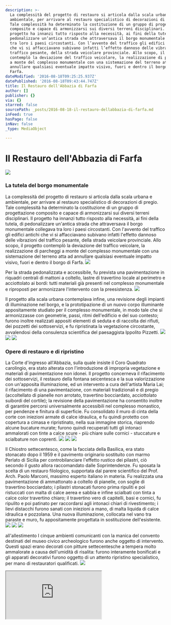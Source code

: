 ```yaml
---
description: >-
  La complessità del progetto di restauro si articola dalla scala urbana e
  ambientale, per arrivare al restauro specialistico di decorazioni di pregio.
  Tale complessità ha determinato la costituzione di un gruppo di progettazione
  composito e capace di armonizzarsi sui diversi terreni disciplinari. Il
  progetto ha innanzi tutto risposto alla necessità, ai fini della tutela, di
  pedonalizzare un’antica strada che attraversava il borgo monumentale collegava
  tra loro i paesi circostanti. Con l’avvento del traffico gli edifici antichi
  che vi si affacciavano subivano infatti l’effetto dannoso delle vibrazioni del
  traffico pesante, della strada veicolare provinciale. Allo scopo, il progetto
  contemplò la deviazione del traffico veicolare, la realizzazione di parcheggi
  a monte del complesso monumentale con una sistemazione del terreno atta ad
  annullare qualsiasi eventuale impatto visivo, fuori e dentro il borgo di
  Farfa. 
dateModified: '2016-08-18T09:25:25.937Z'
datePublished: '2016-08-18T09:43:44.747Z'
title: Il Restauro dell'Abbazia di Farfa
author: []
publisher: {}
via: {}
starred: false
sourcePath: _posts/2016-08-18-il-restauro-dellabbazia-di-farfa.md
inFeed: true
hasPage: false
inNav: false
_type: MediaObject

---
```

# Il Restauro dell'Abbazia di Farfa
![](https://the-grid-user-content.s3-us-west-2.amazonaws.com/614cfc97-773b-4954-8c79-2948943589f3.jpg)

### La tutela del borgo monumentale

La complessità del progetto di restauro si articola dalla scala urbana e ambientale, per arrivare al restauro specialistico di decorazioni di pregio. Tale complessità ha determinato la costituzione di un gruppo di progettazione composito e capace di armonizzarsi sui diversi terreni disciplinari. Il progetto ha innanzi tutto risposto alla necessità, ai fini della tutela, di pedonalizzare un'antica strada che attraversava il borgo monumentale collegava tra loro i paesi circostanti. Con l'avvento del traffico gli edifici antichi che vi si affacciavano subivano infatti l'effetto dannoso delle vibrazioni del traffico pesante, della strada veicolare provinciale. Allo scopo, il progetto contemplò la deviazione del traffico veicolare, la realizzazione di parcheggi a monte del complesso monumentale con una sistemazione del terreno atta ad annullare qualsiasi eventuale impatto visivo, fuori e dentro il borgo di Farfa. ![](https://the-grid-user-content.s3-us-west-2.amazonaws.com/a46fae61-28e3-4c68-9d5e-df01a8962bb1.jpg)

Per la strada pedonalizzata e accessibile, fu prevista una pavimentazione in riquadri centrali di mattoni a coltello, lastre di travertino locale al perimetro e acciottolato ai bordi: tutti materiali già presenti nel complesso monumentale e riproposti per armonizzare l'intervento con la preesistenza. ![](https://the-grid-user-content.s3-us-west-2.amazonaws.com/0372732e-8f08-4c84-bd2f-9858a66324ab.jpg)

Il progetto alla scala urbana contemplava infine, una revisione degli impianti di illuminazione nel borgo, e la prototipazione di un nuovo corpo illuminante appositamente studiato per il complesso monumentale, in modo tale che si armonizzasse con geometrie, passi, ritmi dell'edificio e del suo contesto; furono inoltre realizzati appositi elementi di seduta e di raccolta dei rifiuti, dei pozzetti dei sottoservizi, e fu ripristinata la vegetazione circostante, avvalendosi della consulenza scientifica del paesaggista Ippolito Pizzetti.
![](https://s3-us-west-2.amazonaws.com/the-grid-img/p/31220c712166420c2e55c635b078971e2cf98c4d.jpg)
![](https://s3-us-west-2.amazonaws.com/the-grid-img/p/8b17afdc63b022018aeba080f3ee483f61ed946d.jpg)
![](https://the-grid-user-content.s3-us-west-2.amazonaws.com/28bb556d-049e-44bc-9ab9-44d06c64f732.jpg)

### Opere di restauro e di ripristino

La Corte d'ingresso all'Abbazia, sulla quale insiste il Coro Quadrato carolingio, era stato alterata con l'introduzione di impropria vegetazione e materiali di pavimentazione non idonei. Il progetto concerneva il rifacimento dei sottoservizi, il restauro della fontana seicentesca e la sua valorizzazione con un'apposita illuminazione, ed un intervento a cura dell'artista Maria Lai; il rifacimento di una pavimentazione, con materiali tradizionali e di pregio (accoltellato di pianelle non arrotato, travertino bocciardato, acciottolato suibordi del cortile); la revisione della pavimentazione ha consentito inoltre di garantire percorsi universalmente accessibili nel complesso monastico, per pendenze e finitura di superficie. Fu consolidato il muro di cinta della corte con iniezioni armate di calce idraulica, e fu quindi protetto con copertura a cimasa e ripristinato, nella sua immagine storica, riaprendo alcune bucature murate; furono quindi recuperati tutti gli intonaci ammalorati con tinte a calce scure - più chiare sulle cornici - stuccature e scialbature non coprenti.
![](https://the-grid-user-content.s3-us-west-2.amazonaws.com/dae55422-9255-49aa-823a-4505a0d557cf.jpg)
![](https://s3-us-west-2.amazonaws.com/the-grid-img/p/3c3d89caae80f14c6067697a51a51d1989effd72.jpg)
![](https://the-grid-user-content.s3-us-west-2.amazonaws.com/f37ceaa3-faab-4301-8b70-757a07286462.jpg)

Il Chiostro settecentesco, come la facciata della Basilica, era stato stonacato dopo il 1959 e il pavimento originario sostituito con marmo Perlato di Sicilia per controbilanciare l'effetto rustico dei pilastri, ciò secondo il gusto allora raccomandato dalle Soprintendenze. Fu sposata la scelta di un restauro filologico, supportata dal parere scientifico del Prof. Arch. Paolo Marconi, massimo esperto italiano in materia. Fu realizzata una pavimentazione di ammattonato a coltello di pianelle, con soglie di travertino bocciardato; i pilastri stonacati furono prima ripuliti e poi ristuccati con malta di calce aerea e sabbia e infine scialbati con tinta a calce color travertino chiaro; il travertino vero di capitelli, basi e cornici, fu ripulito e poi patinato per raccordarsi agli intonaci chiari di rivestimento; i lievi distacchi furono sanati con iniezioni a mano, di malta liquida di calce idraulica e pozzolana. Una nuova illuminazione, collocata nel vano tra paraste e muro, fu appositamente progettata in sostituzione dell'esistente.
![](https://s3-us-west-2.amazonaws.com/the-grid-img/p/8699f71f66404a57e3d3ba9f98e3a3c7e971cfc2.jpg)
![](https://the-grid-user-content.s3-us-west-2.amazonaws.com/d42d925b-8bdf-46f4-bef7-303d0d158ded.jpg)
![](https://the-grid-user-content.s3-us-west-2.amazonaws.com/09d37ea8-7f14-4953-bd9a-e46d2436bca1.jpg)

all'allestimento I cinque ambienti comunicanti con la manica del convento destinati del museo civico archeologico furono anche oggetto di intervento. Questi spazi erano decorati con pitture settecentesche a tempera molto ammalorate a causa dell'umidità di risalita: furono interamente bonificati e gli apparati decorativi furono oggetto di un attento ripristino specialistico, per mano di restauratori qualificati.
![](https://imgflo.herokuapp.com/graph/vahj1ThiexotieMo/32db3b2e0f37e321fc35df6a6e933e2b/croprotate.jpg?cropheight=3921&cropwidth=3133&degrees=0&input=https%3A%2F%2Fthe-grid-user-content.s3-us-west-2.amazonaws.com%2Fc3139dd9-53c7-4d89-bb0b-d8d86cf42539.jpg&x=0&y=0)

<iframe src="https://the-grid.github.io/ed-location/?latitude=20&amp;longitude=-35&amp;zoom=17" style=""></iframe>